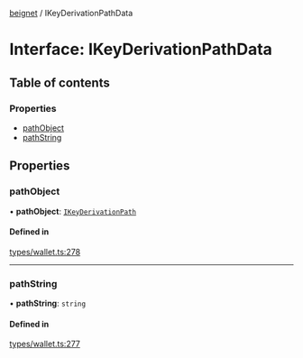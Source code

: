 [beignet](../README.md) / IKeyDerivationPathData

# Interface: IKeyDerivationPathData

## Table of contents

### Properties

- [pathObject](IKeyDerivationPathData.md#pathobject)
- [pathString](IKeyDerivationPathData.md#pathstring)

## Properties

### pathObject

• **pathObject**: [`IKeyDerivationPath`](IKeyDerivationPath.md)

#### Defined in

[types/wallet.ts:278](https://github.com/synonymdev/beignet/blob/583604f/src/types/wallet.ts#L278)

___

### pathString

• **pathString**: `string`

#### Defined in

[types/wallet.ts:277](https://github.com/synonymdev/beignet/blob/583604f/src/types/wallet.ts#L277)
